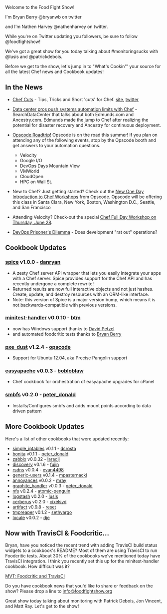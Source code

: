 Welcome to the Food Fight Show!

I'm Bryan Berry @bryanwb on twitter

and I'm Nathen Harvey @nathenharvey on twitter. 

While you're on Twitter updating you followers, be sure to follow @foodfightshow!

We've got a great show for you today talking about #monitoringsucks with @lusis and @patrickdebois.  

Before we get to the show, let's jump in to "What's Cookin'" your source for all the latest Chef news and Cookbook updates!


## In the News

* [Chef Cuts](http://chefcuts.tumblr.com/) - Tips, Tricks and Short 'cuts' for Chef. [site](http://chefcuts.tumblr.com/), [twitter](http://twitter.com/chefcuts)

* [Data center pros push systems automation limits with Chef](http://searchdatacenter.techtarget.com/news/2240158449/Data-center-pros-push-systems-automation-limits-with-Chef) - SearchDataCenter that talks about both Edmunds.com and Ancestry.com.  Edmunds made the jump to Chef after realizing the potential for disaster recovery and Ancestry for continuous deployment.

* [Opscode Roadtrip!](http://www.opscode.com/blog/2012/06/14/summer-events/) Opscode is on the road this summer! If you plan on attending any of the following events, stop by the Opscode booth and get answers to your automation questions.
  * Velocity
  * Google I/O
  * DevOps Days Mountain View
  * VMWorld
  * CloudOpen
  * HPC on Wall St.
  
* New to Chef?  Just getting started?  Check out the [New One Day Introduction to Chef Workshops](http://www.opscode.com/blog/2012/06/14/new-one-day-introduction-to-chef-workshops-available/) from Opscode.  Opscode will be offering this class in Santa Clara, New York, Boston, Washington D.C., Seattle, and San Francisco

* Attending Velocity?  Check-out the special [Chef Full Day Workshop on Thursday, June 28](http://www.opscode.com/blog/2012/06/14/attending-velocity-andor-devopsdays-weve-added-a-special-workshop-day-sign-up-now/).

* [DevOps Prisoner's Dilemma](http://java.dzone.com/articles/devops-prisoner%E2%80%99s-dilemma) - Does development "rat out" operations?

## Cookbook Updates

### [spice](https://github.com/danryan/spice) v1.0.0 - [danryan](https://github.com/danryan)
* A zesty Chef server API wrapper that lets you easily integrate your apps with a Chef server. Spice provides support for the Chef API and has recently undergone a complete rewrite!
* Returned results are now full interactive objects and not just hashes. Create, update, and destroy resources with an ORM-like interface.
* Note: this version of Spice is a major version bump, which means it is not backwards-compatible with previous versions.

### [minitest-handler](http://community.opscode.com/cookbooks/minitest-handler) v0.0.10 - [btm](http://community.opscode.com/users/btm)
  * now has Windows support thanks to [David Petzel](http://community.opscode.com/users/dpetzel)
  * and automated foodcritic tests thanks to [Bryan Berry](http://community.opscode.com/users/bryanwb)

### [pxe_dust](http://community.opscode.com/cookbooks/pxe_dust)  v1.2.4 - [opscode](http://community.opscode.com/users/opscode) 
  * Support for Ubuntu 12.04, aka Precise Pangolin support

### [easyapache](http://community.opscode.com/cookbooks/easyapache) v0.0.3 - [bobloblaw](http://community.opscode.com/users/bobloblaw)
  * Chef cookbook for orchestration of easyapache upgrades for cPanel
  
### [smbfs](http://community.opscode.com/cookbooks/smbfs) v0.2.0 - [peter_donald](http://community.opscode.com/users/peter_donald)
  * Installs/Configures smbfs and adds mount points according to data driven pattern

## More Cookbook Updates

Here's a list of other cookbooks that were updated recently:

* [simple_iptables](http://community.opscode.com/cookbooks/simple_iptables) v0.1.1 - [dcrosta](http://community.opscode.com/users/dcrosta)
* [bonita](http://community.opscode.com/cookbooks/bonita) v0.1.1 - [peter_donald](http://community.opscode.com/users/peter_donald)
* [zabbix](http://community.opscode.com/cookbooks/zabbix) v0.0.32 - [laradji](http://community.opscode.com/users/laradji)
* [discovery](http://community.opscode.com/cookbooks/discovery) v0.1.6 - [fujin](http://community.opscode.com/users/fujin)
* [rsdns](http://community.opscode.com/cookbooks/rsdns) v0.0.4 - [evan4498](http://community.opscode.com/users/evan4498)
* [generic-users](http://community.opscode.com/cookbooks/generic-users) v0.1.4 - [mpasternacki](http://community.opscode.com/users/mpasternacki)
* [annoyances](http://community.opscode.com/cookbooks/annoyances) v0.0.2 - [mray](http://community.opscode.com/users/mray)
* [graphite_handler](http://community.opscode.com/cookbooks/graphite_handler) v0.0.3 - [peter_donald](http://community.opscode.com/users/peter_donald)
* [nfs](http://community.opscode.com/cookbooks/nfs) v0.2.4 - [atomic-penguin](http://community.opscode.com/users/atomic-penguin)
* [logstash](http://community.opscode.com/cookbooks/logstash) v0.2.0 - [lusis](http://community.opscode.com/users/lusis)
* [cerberus](http://community.opscode.com/cookbooks/cerberus) v0.2.0 - [cixelsyd](http://community.opscode.com/users/cixelsyd)
* [artifact](http://community.opscode.com/cookbooks/artifact) v0.9.8 - [reset](http://community.opscode.com/users/reset)
* [tmpreaper](http://community.opscode.com/cookbooks/tmpreaper) v0.1.2 - [sethvargo](http://community.opscode.com/users/sethvargo)
* [locale](http://community.opscode.com/cookbooks/locale) v0.0.2 - [dje](http://community.opscode.com/users/dje)

## Now with TravisCI & Foodcritic...

Bryan, have you noticed the recent trend with adding TravisCI build status widgets to a cookbook's README?  Most of them are using TravisCI to run Foodcritic tests.  About 30% of the cookbooks we've mentioned today have TravisCI integration.  I think you recently set this up for the minitest-handler cookbook.  How difficult was it?

[MVT: Foodcritic and TravisCI](http://nathenharvey.com/blog/2012/05/29/mvt-foodcritic-and-travis-ci/)


Do you have cookbook news that you'd like to share or feedback on the show?  Please drop a line to info@foodfightshow.org


Great show today talking about monitoring with Patrick Debois, Jon Vincent, and Matt Ray.  Let's get to the show!
